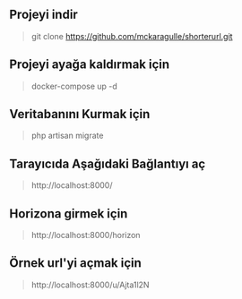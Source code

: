 ## Projeyi indir
> git clone https://github.com/mckaragulle/shorterurl.git

## Projeyi ayağa kaldırmak için
> docker-compose up -d

## Veritabanını Kurmak için
> php artisan migrate

## Tarayıcıda Aşağıdaki Bağlantıyı aç
> http://localhost:8000/

## Horizona girmek için
> http://localhost:8000/horizon

## Örnek url'yi açmak için
> http://localhost:8000/u/Ajta1l2N
